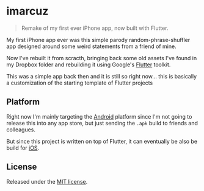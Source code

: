 # imarcuz
> Remake of my first ever iPhone app, now built with Flutter.

My first iPhone app ever was this simple parody random-phrase-shuffler app designed around some weird statements from a friend of mine.

Now I've rebuilt it from scracth, bringing back some old assets I've found in my Dropbox folder and rebuilding it using Google's [Flutter](https://flutter.dev/) toolkit. 

This was a simple app back then and it is still so right now... this is basically a customization of the starting template of Flutter projects

## Platform
Right now I'm mainly targeting the [Android](https://www.android.com/) platform since I'm not going to release this into any app store, but just sending the `.apk` build to friends and colleagues.

But since this project is written on top of Flutter, it can eventually be also be build for [iOS](https://www.apple.com/it/ios).

## License
Released under the [MIT license](LICENSE).
